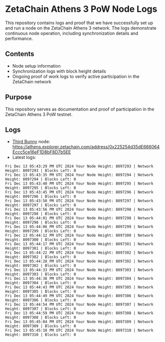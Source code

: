 # ZetaChain Athens 3 PoW Node Logs
This repository contains logs and proof that we have successfully set up and run a node on the ZetaChain Athens 3 network. The logs demonstrate continuous node operation, including synchronization details and performance.

## Contents
- Node setup information
- Synchronization logs with block height details
- Ongoing proof of work logs to verify active participation in the ZetaChain network

## Purpose
This repository serves as documentation and proof of participation in the ZetaChain Athens 3 PoW testnet.

## Logs

- [Third Bunny](https://thirdbunny.xyz/) node: https://athens.explorer.zetachain.com/address/0x225254d35dE666064Eccc5ce16eF1D8bF8D7b5EE
- Latest logs:
```
Fri Dec 13 05:43:29 PM UTC 2024 Your Node Height: 8097293 | Network Height: 8097293 | Blocks Left: 0
Fri Dec 13 05:43:35 PM UTC 2024 Your Node Height: 8097294 | Network Height: 8097294 | Blocks Left: 0
Fri Dec 13 05:43:40 PM UTC 2024 Your Node Height: 8097295 | Network Height: 8097295 | Blocks Left: 0
Fri Dec 13 05:43:45 PM UTC 2024 Your Node Height: 8097296 | Network Height: 8097296 | Blocks Left: 0
Fri Dec 13 05:43:50 PM UTC 2024 Your Node Height: 8097297 | Network Height: 8097297 | Blocks Left: 0
Fri Dec 13 05:43:56 PM UTC 2024 Your Node Height: 8097298 | Network Height: 8097298 | Blocks Left: 0
Fri Dec 13 05:44:01 PM UTC 2024 Your Node Height: 8097298 | Network Height: 8097298 | Blocks Left: 0
Fri Dec 13 05:44:06 PM UTC 2024 Your Node Height: 8097299 | Network Height: 8097299 | Blocks Left: 0
Fri Dec 13 05:44:12 PM UTC 2024 Your Node Height: 8097300 | Network Height: 8097300 | Blocks Left: 0
Fri Dec 13 05:44:17 PM UTC 2024 Your Node Height: 8097301 | Network Height: 8097301 | Blocks Left: 0
Fri Dec 13 05:44:22 PM UTC 2024 Your Node Height: 8097302 | Network Height: 8097302 | Blocks Left: 0
Fri Dec 13 05:44:28 PM UTC 2024 Your Node Height: 8097302 | Network Height: 8097302 | Blocks Left: 0
Fri Dec 13 05:44:33 PM UTC 2024 Your Node Height: 8097303 | Network Height: 8097303 | Blocks Left: 0
Fri Dec 13 05:44:38 PM UTC 2024 Your Node Height: 8097304 | Network Height: 8097304 | Blocks Left: 0
Fri Dec 13 05:44:43 PM UTC 2024 Your Node Height: 8097305 | Network Height: 8097305 | Blocks Left: 0
Fri Dec 13 05:44:49 PM UTC 2024 Your Node Height: 8097306 | Network Height: 8097306 | Blocks Left: 0
Fri Dec 13 05:44:54 PM UTC 2024 Your Node Height: 8097307 | Network Height: 8097307 | Blocks Left: 0
Fri Dec 13 05:44:59 PM UTC 2024 Your Node Height: 8097308 | Network Height: 8097308 | Blocks Left: 0
Fri Dec 13 05:45:04 PM UTC 2024 Your Node Height: 8097309 | Network Height: 8097309 | Blocks Left: 0
Fri Dec 13 05:45:10 PM UTC 2024 Your Node Height: 8097310 | Network Height: 8097310 | Blocks Left: 0
```

